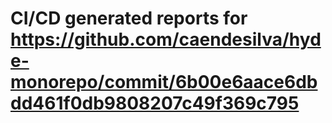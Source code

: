 # CI/CD generated reports for https://github.com/caendesilva/hyde-monorepo/commit/6b00e6aace6dbdd461f0db9808207c49f369c795
